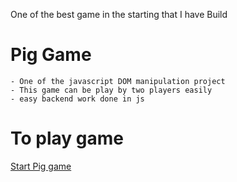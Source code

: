 One of the best game in the starting that I have Build

# Pig Game

    - One of the javascript DOM manipulation project
    - This game can be play by two players easily
    - easy backend work done in js

# To play game

[Start Pig game](https://sourabh-semalty.github.io/Pig-Game/)
